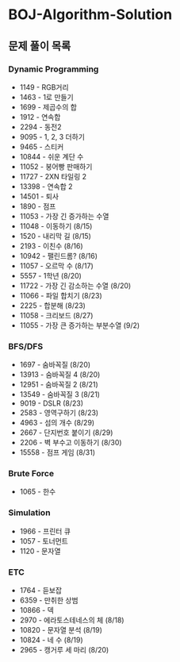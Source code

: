 # BOJ-Algorithm-Solution

## 문제 풀이 목록

### Dynamic Programming
* 1149 - RGB거리
* 1463 - 1로 만들기
* 1699 - 제곱수의 합
* 1912 - 연속합
* 2294 - 동전2
* 9095 - 1, 2, 3 더하기
* 9465 - 스티커
* 10844 - 쉬운 계단 수
* 11052 - 붕어빵 판매하기
* 11727 - 2XN 타일링 2
* 13398 - 연속합 2
* 14501 - 퇴사
* 1890 - 점프
* 11053 - 가장 긴 증가하는 수열
* 11048 - 이동하기 (8/15)
* 1520 - 내리막 길 (8/15)
* 2193 - 이친수 (8/16)
* 10942 - 팰린드롬? (8/16)
* 11057 - 오르막 수 (8/17)
* 5557 - 1학년 (8/20)
* 11722 - 가장 긴 감소하는 수열 (8/20)
* 11066 - 파일 합치기 (8/23)
* 2225 - 합분해 (8/23)
* 11058 - 크리보드 (8/27)
* 11055 - 가장 큰 증가하는 부분수열 (9/2)

### BFS/DFS
* 1697 - 숨바꼭질 (8/20)
* 13913 - 숨바꼭질 4 (8/20)
* 12951 - 숨바꼭질 2 (8/21)
* 13549 - 숨바꼭질 3 (8/21)
* 9019 - DSLR (8/23)
* 2583 - 영역구하기 (8/23)
* 4963 - 섬의 개수 (8/29)
* 2667 - 단지번호 붙이기 (8/29)
* 2206 - 벽 부수고 이동하기 (8/30)
* 15558 - 점프 게임 (8/31)

### Brute Force
* 1065 - 한수

### Simulation
* 1966 - 프린터 큐
* 1057 - 토너먼트
* 1120 - 문자열

### ETC
* 1764 - 듣보잡
* 6359 - 만취한 상범
* 10866 - 덱
* 2970 - 에라토스테네스의 체 (8/18)
* 10820 - 문자열 분석 (8/19)
* 10824 - 네 수 (8/19)
* 2965 - 캥거루 세 마리 (8/20)
